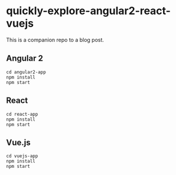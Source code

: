 # quickly-explore-angular2-react-vuejs

This is a companion repo to a blog post.

## Angular 2
```
cd angular2-app
npm install
npm start
```

## React
```
cd react-app
npm install
npm start
```

## Vue.js
```
cd vuejs-app
npm install
npm start
```